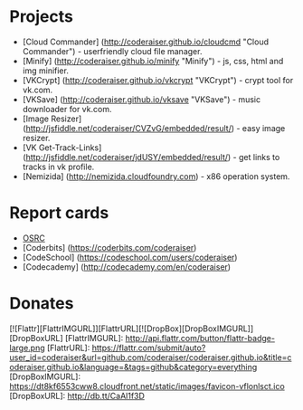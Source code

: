 Projects
=====================

- [Cloud Commander]     (http://coderaiser.github.io/cloudcmd "Cloud Commander") - userfriendly cloud file manager.
- [Minify]              (http://coderaiser.github.io/minify "Minify") - js, css, html and img minifier.
- [VKCrypt]             (http://coderaiser.github.io/vkcrypt "VKCrypt") - crypt tool for vk.com.
- [VKSave]              (http://coderaiser.github.io/vksave "VKSave") - music downloader for vk.com.
- [Image Resizer]       (http://jsfiddle.net/coderaiser/CVZvG/embedded/result/) - easy image resizer.
- [VK Get-Track-Links]  (http://jsfiddle.net/coderaiser/jdUSY/embedded/result/) - get links to tracks in vk profile.
- [Nemizida]            (http://nemizida.cloudfoundry.com) - x86 operation system.

Report cards
=====================
- [OSRC](http://osrc.dfm.io/coderaiser "Open Source Report Cards")
- [Coderbits]           (https://coderbits.com/coderaiser)
- [CodeSchool]          (https://codeschool.com/users/coderaiser)
- [Codecademy]          (http://codecademy.com/en/coderaiser)

Donates
=====================
[![Flattr][FlattrIMGURL]][FlattrURL][![DropBox][DropBoxIMGURL]][DropBoxURL]
[FlattrIMGURL]:             http://api.flattr.com/button/flattr-badge-large.png
[FlattrURL]:                https://flattr.com/submit/auto?user_id=coderaiser&url=github.com/coderaiser/coderaiser.github.io&title=coderaiser.github.io&language=&tags=github&category=everything
[DropBoxIMGURL]:            https://dt8kf6553cww8.cloudfront.net/static/images/favicon-vflonlsct.ico
[DropBoxURL]:               http://db.tt/CaAl1f3D
